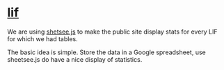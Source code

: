 [lif](http://lif.rosedu.org)
===
We are using [shetsee.js](http://github.com/jlord/sheetsee.js) to make the public site display stats for every LIF for which we had tables.

The basic idea is simple. Store the data in a Google spreadsheet, use sheetsee.js do have a nice display of statistics.

